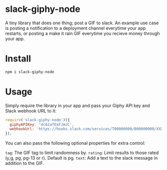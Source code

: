 # slack-giphy-node

A tiny library that does one thing; post a GIF to slack. 
An example use case is posting a notification to a deployment channel everytime your app restarts, or posting a make it rain GIF everytime you recieve money through your app.

# Install

```bash
npm i slack-giphy-node
```

# Usage

Simply require the library in your app and pass your Giphy API key and Slack webhook URL to it:
```js
require('slack-giphy-node')({
  giphyAPIKey: 'dc6zaTOxFJmzC',
  webhookUrl: 'https://hooks.slack.com/services/T00000000/B00000000/XXXXXXXXXXXXXXXXXXXXXXXX'
});
```
You can also pass the following optional properties for extra control:

`tag`: The GIF tag to limit randomness by.
`rating`: Limit results to those rated (y,g, pg, pg-13 or r). Default is pg.
`text`: Add a text to the slack message in addition to the GIF.
